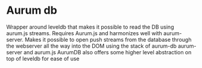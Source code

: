 # Aurum db
Wrapper around leveldb that makes it possible to read the DB using aurum.js streams. 
Requires Aurum.js and harmonizes well with aurum-server. Makes it possible to open push streams from the database through the webserver all the way into the DOM using the stack of aurum-db aurum-server and aurum.js
AurumDB also offers some higher level abstraction on top of leveldb for ease of use